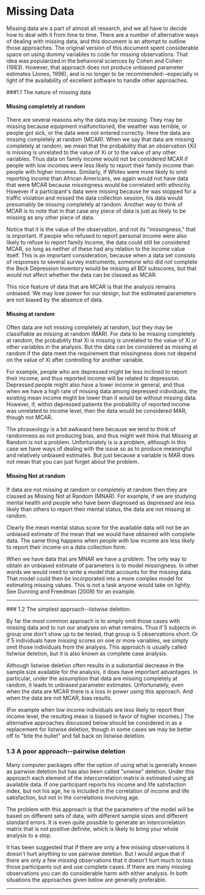Missing Data
===================================== 
Missing data are a part of almost all research, and we all have to decide how to deal with it from time to time. There are a number of alternative ways of dealing with missing data, and this document is an attempt to outline those approaches. The original version of this document spent considerable space on using dummy variables to code for missing observations. That idea was popularized in the behavioral sciences by Cohen and Cohen (1983). However, that approach does not produce unbiased parameter estimates (Jones, 1996), and is no longer to be recommended--especially in light of the availability of excellent software to handle other approaches. 

###1.1 The nature of missing data

#### Missing completely at random

There are several reasons why the data may be missing. They may be missing because equipment malfunctioned, the weather was terrible, or people got sick, or the data were not entered correctly. Here the data are missing completely at random (MCAR). When we say that data are missing completely at random, we mean that the probability that an observation (Xi) is missing is unrelated to the value of Xi or to the value of any other variables. Thus data on family income would not be considered MCAR if people with low incomes were less likely to report their family income than people with higher incomes. Similarly, if Whites were more likely to omit reporting income than African Americans, we again would not have data that were MCAR because missingness would be correlated with ethnicity. However if a participant's data were missing because he was stopped for a traffic violation and missed the data collection session, his data would presumably be missing completely at random. Another way to think of MCAR is to note that in that case any piece of data is just as likely to be missing as any other piece of data.

Notice that it is the value of the observation, and not its "missingness," that is important. If people who refused to report personal income were also likely to refuse to report family income, the data could still be considered MCAR, so long as neither of these had any relation to the income value itself. This is an important consideration, because when a data set consists of responses to several survey instruments, someone who did not complete the Beck Depression Inventory would be missing all BDI subscores, but that would not affect whether the data can be classed as MCAR. 

This nice feature of data that are MCAR is that the analysis remains unbiased. We may lose power for our design, but the estimated parameters are not biased by the absence of data.

#### Missing at random

Often data are not missing completely at random, but they may be classifiable as missing at random (MAR). For data to be missing completely at random, the probability that Xi is missing is unrelated to the value of Xi or other variables in the analysis. But the data can be considered as missing at random if the data meet the requirement that missingness does not depend on the value of Xi after controlling for another variable. 

For example, people who are depressed might be less inclined to report their income, and thus reported income will be related to depression. Depressed people might also have a lower income in general, and thus when we have a high rate of missing data among depressed individuals, the existing mean income might be lower than it would be without missing data. However, if, within depressed patients the probability of reported income was unrelated to income level, then the data would be considered MAR, though not MCAR.

The phraseology is a bit awkward here because we tend to think of randomness as not producing bias, and thus might well think that Missing at Random is not a problem. Unfortunately is is a problem, although in this case we have ways of dealing with the issue so as to produce meaningful and relatively unbiased estimates. But just because a variable is MAR does not mean that you can just forget about the problem.

#### Missing Not at random

If data are not missing at random or completely at random then they are classed as Missing Not at Random (MNAR). For example, if we are studying mental health and people who have been diagnosed as depressed are less likely than others to report their mental status, the data are not missing at random. 

Clearly the mean mental status score for the available data will not be an unbiased estimate of the mean that we would have obtained with complete data. The same thing happens when people with low income are less likely to report their income on a data collection form.

When we have data that are MNAR we have a problem. The only way to obtain an unbiased estimate of parameters is to model missingness. In other words we would need to write a model that accounts for the missing data. That model could then be incorporated into a more complex model for estimating missing values. This is not a task anyone would take on lightly. See Dunning and Freedman (2008) for an example.

<hr>
### 1.2 The simplest approach--listwise deletion.

By far the most common approach is to simply omit those cases with missing data and to run our analyses on what remains. Thus if 5 subjects in group one don't show up to be tested, that group is 5 observations short.  Or if 5 individuals have missing scores on one or more variables, we simply omit those individuals from the analysis. This approach is usually called listwise deletion, but it is also known as complete case analysis. 

Although listwise deletion often results in a substantial decrease in the sample size available for the analysis, it does have important advantages. In particular, under the assumption that data are missing completely at random, it leads to unbiased parameter estimates. Unfortunately, even when the data are MCAR there is a loss in power using this approach. And when the data are not MCAR, bias results. 

(For example when low income individuals are less likely to report their income level, the resulting mean is biased in favor of higher incomes.) The alternative approaches discussed below should be considered in as a replacement for listwise deletion, though in some cases we may be better off to "bite the bullet" and fall back on listwise deletion.

### 1.3 A poor approach--pairwise deletion

Many computer packages offer the option of using what is generally known as pairwise deletion but has also been called "unwise" deletion. Under this approach each element of the intercorrelation matrix is estimated using all available data. If one participant reports his income and life satisfaction index, but not his age, he is included in the correlation of income and life satisfaction, but not in the correlations involving age. 

The problem with this approach is that the parameters of the model will be based on different sets of data, with different sample sizes and different standard errors. It is even quite possible to generate an intercorrelation matrix that is not positive definite, which is likely to bring your whole analysis to a stop.

It has been suggested that if there are only a few missing observations it doesn't hurt anything to use pairwise deletion. But I would argue that if there are only a few missing observations that it doesn't hurt much to toss those participants out and use complete cases. If there are many missing observations you can do considerable harm with either analysis. In both situations the approaches given below are generally preferable.

 <hr>





